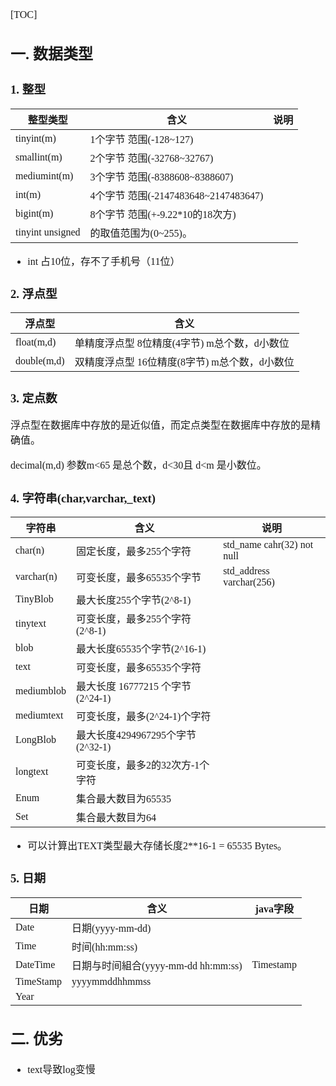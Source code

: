 <font face="Simsun" size=3>

[TOC]

## 一. 数据类型

### 1. 整型

整型类型 | 含义 | 说明
---|---|---
tinyint(m) | 1个字节  范围(-128~127) |
smallint(m) | 2个字节  范围(-32768~32767)
mediumint(m) | 3个字节  范围(-8388608~8388607)
int(m) | 4个字节  范围(-2147483648~2147483647)
bigint(m) | 8个字节  范围(+-9.22*10的18次方)
tinyint unsigned | 的取值范围为(0~255)。

- int 占10位，存不了手机号（11位）

### 2. 浮点型

浮点型 | 含义
---|---
float(m,d) | 单精度浮点型     8位精度(4字节)     m总个数，d小数位
double(m,d) | 双精度浮点型    16位精度(8字节)    m总个数，d小数位

### 3. 定点数

浮点型在数据库中存放的是近似值，而定点类型在数据库中存放的是精确值。

decimal(m,d) 参数m<65 是总个数，d<30且 d<m 是小数位。

### 4. 字符串(char,varchar,_text)

字符串 | 含义 | 说明
---|---|---
char(n) | 固定长度，最多255个字符 | std_name cahr(32) not null
varchar(n) | 可变长度，最多65535个字节 | std_address varchar(256)
TinyBlob | 最大长度255个字节(2^8-1)
tinytext | 可变长度，最多255个字符 (2^8-1)
blob | 最大长度65535个字节(2^16-1)
text | 可变长度，最多65535个字符
mediumblob | 最大长度 16777215 个字节(2^24-1)
mediumtext | 可变长度，最多(2^24-1)个字符
LongBlob | 最大长度4294967295个字节 (2^32-1)
longtext | 可变长度，最多2的32次方-1个字符
Enum | 集合最大数目为65535
Set | 集合最大数目为64

- 可以计算出TEXT类型最大存储长度2**16-1 = 65535 Bytes。

### 5. 日期

日期 | 含义 | java字段
---|---|---
Date | 日期(yyyy-mm-dd) | 
Time | 时间(hh:mm:ss) |
DateTime | 日期与时间組合(yyyy-mm-dd hh:mm:ss) | Timestamp
TimeStamp | yyyymmddhhmmss |
Year | | 

## 二. 优劣

- text导致log变慢

</font>